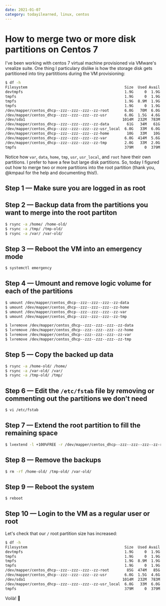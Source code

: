 ```yaml
---
date: 2021-01-07
category: todayilearned, linux, centos
---
```


# How to merge two or more disk partitions on Centos 7

I've been working with centos 7 virtual machine provisioned via VMware's vrealize suite. One thing I particulary dislike is how the storage disk gets partitioned into tiny partititions during the VM provisioning:

```bash
$ df -h
Filesystem                                            Size  Used Avail Use% Mounted on
devtmpfs                                              1.9G     0  1.9G   0% /dev
tmpfs                                                 1.9G     0  1.9G   0% /dev/shm
tmpfs                                                 1.9G  8.9M  1.9G   1% /run
tmpfs                                                 1.9G     0  1.9G   0% /sys/fs/cgroup
/dev/mapper/centos_dhcp--zzz--zzz--zzz--zz-root       6.0G   70M  6.0G   2% /
/dev/mapper/centos_dhcp--zzz--zzz--zzz--zz-usr        6.0G  1.5G  4.6G  24% /usr
/dev/sda1                                            1014M  232M  783M  23% /boot
/dev/mapper/centos_dhcp--zzz--zzz--zzz--zz-data        61G   34M   61G   1% /data
/dev/mapper/centos_dhcp--zzz--zzz--zzz--zz-usr_local  6.0G   33M  6.0G   1% /usr/local
/dev/mapper/centos_dhcp--zzz--zzz--zzz--zz-home        10G   33M   10G   1% /home
/dev/mapper/centos_dhcp--zzz--zzz--zzz--zz-var        6.0G  414M  5.6G   7% /var
/dev/mapper/centos_dhcp--zzz--zzz--zzz--zz-tmp        2.0G   33M  2.0G   2% /tmp
tmpfs                                                 379M     0  379M   0% /run/user/1001
```

Notice how `var`, `data`, `home`, `tmp`, `usr`, `usr_local`, and `root` have their own partitions. I prefer to have a few but large disk partitions. So, today I figured out how to merge two or more partitions into the root partition (thank you, @kmpaul for the help and documenting this!).

## Step 1 — Make sure you are logged in as root

## Step 2 — Backup data from the partitions you want to merge into the root partiton

```bash
$ rsync -a /home/ /home-old/
$ rsync -a /tmp/ /tmp-old/
$ rsync -a /var/ /var-old/
```

## Step 3 — Reboot the VM into an emergency mode

```bash
$ systemctl emergency
```

## Step 4 — Umount and remove logic volume for each of the partitions

```bash
$ umount /dev/mapper/centos_dhcp--zzz--zzz--zzz--zz-data
$ umount /dev/mapper/centos_dhcp--zzz--zzz--zzz--zz-home
$ umount /dev/mapper/centos_dhcp--zzz--zzz--zzz--zz-var
$ umount /dev/mapper/centos_dhcp--zzz--zzz--zzz--zz-tmp
```

```bash
$ lvremove /dev/mapper/centos_dhcp--zzz--zzz--zzz--zz-data
$ lvremove /dev/mapper/centos_dhcp--zzz--zzz--zzz--zz-home
$ lvremove /dev/mapper/centos_dhcp--zzz--zzz--zzz--zz-var
$ lvremove /dev/mapper/centos_dhcp--zzz--zzz--zzz--zz-tmp
```

## Step 5 — Copy the backed up data

```bash
$ rsync -a /home-old/ /home/
$ rsync -a /var-old/ /var/
$ rsync -a /tmp-old/ /tmp/
```

## Step 6 — Edit the `/etc/fstab` file by removing or commenting out the partitions we don't need

```bash
$ vi /etc/fstab
```

## Step 7 — Extend the root partition to fill the remaining space

```bash
$ lvextend -l +100%FREE -r /dev/mapper/centos_dhcp--zzz--zzz--zzz--zz-root
```

## Step 8 — Remove the backups

```bash
$ rm -rf /home-old/ /tmp-old/ /var-old/
```

## Step 9 — Reboot the system

```bash
$ reboot
```

## Step 10 — Login to the VM as a regular user or root

Let's check that our `/` root partition size has increased:

```bash
$ df -h
Filesystem                                            Size  Used Avail Use% Mounted on
devtmpfs                                              1.9G     0  1.9G   0% /dev
tmpfs                                                 1.9G     0  1.9G   0% /dev/shm
tmpfs                                                 1.9G  8.9M  1.9G   1% /run
tmpfs                                                 1.9G     0  1.9G   0% /sys/fs/cgroup
/dev/mapper/centos_dhcp--zzz--zzz--zzz--zz-root        85G  474M   85G   1% /
/dev/mapper/centos_dhcp--zzz--zzz--zzz--zz-usr        6.0G  1.5G  4.6G  24% /usr
/dev/sda1                                            1014M  232M  783M  23% /boot
/dev/mapper/centos_dhcp--zzz--zzz--zzz--zz-usr_local  6.0G   33M  6.0G   1% /usr/local
tmpfs                                                 379M     0  379M   0% /run/user/1001
```

Voilà! 🙌
